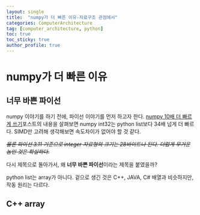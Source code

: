 ```yaml
---
layout: single
title:  "numpy가 더 빠른 이유-자료구조 관점에서"
categories: ComputerArchitecture
tag: [computer_architecture, python]
toc: true
toc_sticky: true
author_profile: true
---
```


# numpy가 더 빠른 이유
## 너무 바쁜 파이선
numpy 이야기를 하기 전에, 파이선 이야기를 먼저 하고자 한다. [numpy 10배 더 빠르게 쓰기](https://meongju0o0.github.io/computerarchitecture/faster_numpy/)포스트의 내용을 살펴보면 numpy int32는 python list보다 34배 넘게 더 빠르다. SIMD만 고려해 생각해보면 속도차이가 없어야 할 것 같다.

~~*물론 파이선 3.11 기준으로 integer 자료형의 크기는 28바이트나 된다.* *더럽게 무거운 놈인 것은 확실하다.*~~

다시 제목으로 돌아가서, 왜 **너무 바쁜 파이선**이라는 제목을 붙였을까?

python list는 array가 아니다. 겉으로 생긴 것은 C++, JAVA, C# 배열과 비슷하지만, 작동 원리는 다르다.

## C++ array

